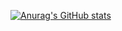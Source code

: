 [![Anurag's GitHub stats](https://github-readme-stats.vercel.app/api?username=freedomDR)](https://github.com/anuraghazra/github-readme-stats)
